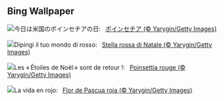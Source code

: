 ## Bing Wallpaper
![](https://www.bing.com/th?id=OHR.Poinsettia_JA-JP0391640145_UHD.jpg&w=1000)今日は米国のポインセチアの日:&nbsp;&ensp;[ポインセチア (© Yarygin/Getty Images)](https://www.bing.com/th?id=OHR.Poinsettia_JA-JP0391640145_UHD.jpg)
<br><br/>
![](https://www.bing.com/th?id=OHR.Poinsettia_IT-IT8682059998_UHD.jpg&w=1000)Dipingi il tuo mondo di rosso:&nbsp;&ensp;[Stella rossa di Natale (© Yarygin/Getty Images)](https://www.bing.com/th?id=OHR.Poinsettia_IT-IT8682059998_UHD.jpg)
<br><br/>
![](https://www.bing.com/th?id=OHR.Poinsettia_FR-FR9360811330_UHD.jpg&w=1000)Les « Étoiles de Noël » sont de retour !:&nbsp;&ensp;[Poinsettia rouge (© Yarygin/Getty Images)](https://www.bing.com/th?id=OHR.Poinsettia_FR-FR9360811330_UHD.jpg)
<br><br/>
![](https://www.bing.com/th?id=OHR.Poinsettia_ES-ES5279061856_UHD.jpg&w=1000)La vida en rojo:&nbsp;&ensp;[Flor de Pascua roja (© Yarygin/Getty Images)](https://www.bing.com/th?id=OHR.Poinsettia_ES-ES5279061856_UHD.jpg)
<br><br/>
